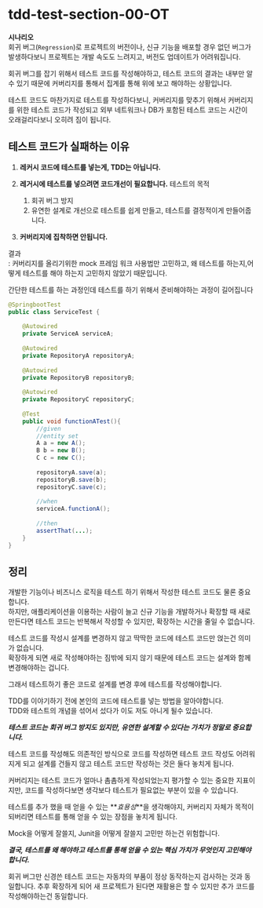 # tdd-test-section-00-OT

**시나리오**  
회귀 버그(`Regression`)로 프로젝트의 버전이나, 신규 기능을 배포할 경우 없던 버그가 발생하다보니 
프로젝트는 개발 속도도 느려지고, 버전도 업데이트가 어려워집니다.  
  
회귀 버그를 잡기 위해서 테스트 코드를 작성해야하고, 테스트 코드의 결과는 내부만 알 수 있기 때문에
커버리지를 통해서 집계를 통해 위에 보고 해야하는 상황입니다.  
  
테스트 코드도 마찬가지로 테스트를 작성하다보니, 커버리지를 맞추기 위해서 커버리지를 위한 테스트 코드가 작성되고 
외부 네트워크나 DB가 포함된 테스트 코드는 시간이 오래걸리다보니 오히려 짐이 됩니다.  
  
## 테스트 코드가 실패하는 이유

1. **레커시 코드에 테스트를 넣는게, TDD는 아닙니다.**  
  
2. **레거시에 테스트를 넣으려면 코드개선이 필요합니다.**
    테스트의 목적
    1. 회귀 버그 방지
    2. 유연한 설계로 개선으로 테스트를 쉽게 만들고, 테스트를 결정적이게 만들어줍니다.  
3. **커버리지에 집착하면 안됩니다.**
  
결과  
: 커버리지를 올리기위한 mock 프레임 워크 사용법만 고민하고, 
왜 테스트를 하는지,어떻게 테스트를 해야 하는지 고민하지 않았기 때문입니다.  

간단한 테스트를 하는 과정인데 테스트를 하기 위해서 준비해야하는 과정이 길어집니다

```Java
@SpringbootTest
public class ServiceTest {
    
    @Autowired
    private ServiceA serviceA;
    
    @Autowired
    private RepositoryA repositoryA;
    
    @Autowired
    private RepositoryB repositoryB;
    
    @Autowired
    private RepositoryC repositoryC;
    
    @Test
    public void functionATest(){
        //given
        //entity set
        A a = new A();
        B b = new B();
        C c = new C();
        
        repositoryA.save(a);
        repositoryB.save(b);
        repositoryC.save(c);
        
        //when
        serviceA.functionA();
        
        //then
        assertThat(...);
    }
}
```

## 정리  
개발한 기능이나 비즈니스 로직을 테스트 하기 위해서 작성한 테스트 코드도 물론 중요합니다.  
하지만, 애플리케이션을 이용하는 사람이 늘고 신규 기능을 개발하거나 확장할 때 새로 만든다면 
테스트 코드는 반복해서 작성할 수 있지만, 확장하는 시간을 줄일 수 없습니다.  
  
테스트 코드를 작성시 설계를 변경하지 않고 딱딱한 코드에 테스트 코드만 얹는건 의미가 없습니다.  
확장하게 되면 새로 작성해야하는 짐밖에 되지 않기 때문에 
테스트 코드는 설계와 함께 변경해야하는 겁니다.  
  
그래서 테스트하기 좋은 코드로 설계를 변경 후에 테스트를 작성해야합니다.
  

TDD를 이야기하기 전에 본인의 코드에 테스트를 넣는 방법을 알아야합니다.  
TDD와 테스트의 개념을 섞어서 섰다가 이도 저도 아니게 될수 있습니다.  
  
**_테스트 코드는 회귀 버그 방지도 있지만, 유연한 설계할 수 있다는 가치가 정말로 중요합니다._**
  
테스트 코드를 작성해도 의존적인 방식으로 코드를 작성하면 테스트 코드 작성도 어려워지게 되고
설계를 건들지 않고 테스트 코드만 작성하는 것은 둘다 놓치게 됩니다.  
  
커버리지는 테스트 코드가 얼마나 촘촘하게 작성되었는지 평가할 수 있는 중요한 지표이지만, 
코드를 작성하다보면 생각보다 테스트가 필요없는 부분이 있을 수 있습니다.  
  
테스트를 추가 했을 때 얻을 수 있는 **_효용성_**을 생각해야지, 
커버리지 자체가 목적이 되버리면 테스트를 통해 얻을 수 있는 장점을 놓치게 됩니다.  
  
Mock을 어떻게 잘쓸지, Junit을 어떻게 잘쓸지 고민만 하는건 위험합니다.  
  
**_결국, 테스트를 왜 해야하고 테스트를 통해 얻을 수 있는 핵심 가치가 무엇인지 고민해야합니다._**  
  
회귀 버그만 신경쓴 테스트 코드는 자동차의 부품이 정상 동작하는지 검사하는 것과 동일합니다. 
추후 확장하게 되어 새 프로젝트가 된다면 재활용은 할 수 있지만 추가 코드를 작성해야하는건 동일합니다.